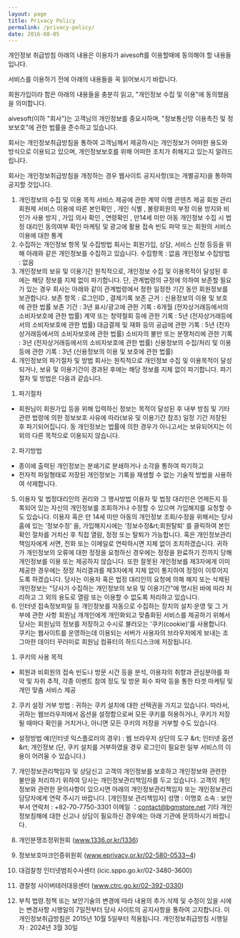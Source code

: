 ```yaml
---
layout: page
title: Privacy Policy
permalink: /privacy-policy/
date: 2016-08-05
---
```


개인정보 취급방침
아래의 내용은 이용자가 aivesoft를 이용할때에 동의해야 할 내용들입니다.

서비스를 이용하기 전에 아래의 내용들을 꼭 읽어보시기 바랍니다.

회원가입이라 함은 아래의 내용들을 충분히 읽고, "개인정보 수집 및 이용"에 동의했음을 의미합니다.

aivesoft(이하 "회사")는 고객님의 개인정보를 중요시하며, "정보통신망 이용촉진 및 정보보호"에 관한 법률을 준수하고 있습니다.

회사는 개인정보취급방침을 통하여 고객님께서 제공하시는 개인정보가 어떠한 용도와 방식으로 이용되고 있으며, 개인정보보호를 위해 어떠한 조치가 취해지고 있는지 알려드립니다.

회사는 개인정보취급방침을 개정하는 경우 웹사이트 공지사항(또는 개별공지)을 통하여 공지할 것입니다.

1. 개인정보의 수집 및 이용 목적
   서비스 제공에 관한 계약 이행
   콘텐츠 제공
   회원 관리
   회원제 서비스 이용에 따른 본인확인 , 개인 식별 , 불량회원의 부정 이용 방지와 비인가 사용 방지 , 가입 의사 확인 , 연령확인 , 만14세 미만 아동 개인정보 수집 시 법정 대리인 동의여부 확인
   마케팅 및 광고에 활용
   접속 빈도 파악 또는 회원의 서비스 이용에 대한 통계
2. 수집하는 개인정보 항목 및 수집방법
   회사는 회원가입, 상담, 서비스 신청 등등을 위해 아래와 같은 개인정보를 수집하고 있습니다.
   수집항목 : 없음
   개인정보 수집방법 : 없음
3. 개인정보의 보유 및 이용기간
   원칙적으로, 개인정보 수집 및 이용목적이 달성된 후에는 해당 정보를 지체 없이 파기합니다. 단, 관계법령의 규정에 의하여 보존할 필요가 있는 경우 회사는 아래와 같이 관계법령에서 정한 일정한 기간 동안 회원정보를 보관합니다.
   보존 항목 : 로그인ID , 결제기록
   보존 근거 : 신용정보의 이용 및 보호에 관한 법률
   보존 기간 : 3년
   표시/광고에 관한 기록 : 6개월 (전자상거래등에서의 소비자보호에 관한 법률)
   계약 또는 청약철회 등에 관한 기록 : 5년 (전자상거래등에서의 소비자보호에 관한 법률)
   대금결제 및 재화 등의 공급에 관한 기록 : 5년 (전자상거래등에서의 소비자보호에 관한 법률)
   소비자의 불만 또는 분쟁처리에 관한 기록 : 3년 (전자상거래등에서의 소비자보호에 관한 법률)
   신용정보의 수집/처리 및 이용 등에 관한 기록 : 3년 (신용정보의 이용 및 보호에 관한 법률)
4. 개인정보의 파기절차 및 방법
   회사는 원칙적으로 개인정보 수집 및 이용목적이 달성되거나, 보유 및 이용기간이 경과된 후에는 해당 정보를 지체 없이 파기합니다.
   파기절차 및 방법은 다음과 같습니다.

1) 파기절차

- 회원님이 회원가입 등을 위해 입력하신 정보는 목적이 달성된 후 내부 방침 및 기타 관련 법령에 의한 정보보호 사유에 따라(보유 및 이용기간 참조) 일정 기간 저장된 후 파기되어집니다. 동 개인정보는 법률에 의한 경우가 아니고서는 보유되어지는 이외의 다른 목적으로 이용되지 않습니다.

2) 파기방법

- 종이에 출력된 개인정보는 분쇄기로 분쇄하거나 소각을 통하여 파기하고
- 전자적 파일형태로 저장된 개인정보는 기록을 재생할 수 없는 기술적 방법을 사용하여 삭제합니다.

5. 이용자 및 법정대리인의 권리와 그 행사방법
   이용자 및 법정 대리인은 언제든지 등록되어 있는 자신의 개인정보를 조회하거나 수정할 수 있으며 가입해지를 요청할 수도 있습니다. 이용자 혹은 만 14세 미만 아동의 개인정보 조회/수정을 위해서는 당사 홈에 있는 ‘정보수정’ 을, 가입해지시에는 ‘정보수정&rt;회원탈퇴’ 를 클릭하여 본인 확인 절차를 거치신 후 직접 열람, 정정 또는 탈퇴가 가능합니다.
   혹은 개인정보관리책임자에게 서면, 전화 또는 이메일로 연락하시면 지체 없이 조치하겠습니다.
   귀하가 개인정보의 오류에 대한 정정을 요청하신 경우에는 정정을 완료하기 전까지 당해 개인정보를 이용 또는 제공하지 않습니다. 또한 잘못된 개인정보를 제3자에게 이미 제공한 경우에는 정정 처리결과를 제3자에게 지체 없이 통지하여 정정이 이루어지도록 하겠습니다.
   당사는 이용자 혹은 법정 대리인의 요청에 의해 해지 또는 삭제된 개인정보는 "당사가 수집하는 개인정보의 보유 및 이용기간"에 명시된 바에 따라 처리하고 그 외의 용도로 열람 또는 이용할 수 없도록 처리하고 있습니다.
6. 인터넷 접속정보파일 등 개인정보를 자동으로 수집하는 장치의 설치·운영 및 그 거부에 관한 사항
   회원님 개개인에게 개인화되고 맞춤화된 서비스를 제공하기 위해서 당사는 회원님의 정보를 저장하고 수시로 불러오는 '쿠키(cookie)'를 사용합니다. 쿠키는 웹사이트를 운영하는데 이용되는 서버가 사용자의 브라우저에게 보내는 조그마한 데이터 꾸러미로 회원님 컴퓨터의 하드디스크에 저장됩니다.

1) 쿠키의 사용 목적

- 회원과 비회원의 접속 빈도나 방문 시간 등을 분석, 이용자의 취향과 관심분야를 파악 및 자취 추적, 각종 이벤트 참여 정도 및 방문 회수 파악 등을 통한 타겟 마케팅 및 개인 맞춤 서비스 제공

2) 쿠키 설정 거부 방법 : 귀하는 쿠키 설치에 대한 선택권을 가지고 있습니다. 따라서, 귀하는 웹브라우저에서 옵션을 설정함으로써 모든 쿠키를 허용하거나, 쿠키가 저장될 때마다 확인을 거치거나, 아니면 모든 쿠키의 저장을 거부할 수도 있습니다.

- 설정방법 예(인터넷 익스플로러의 경우) : 웹 브라우저 상단의 도구 &rt; 인터넷 옵션 &rt; 개인정보
  (단, 쿠키 설치를 거부하였을 경우 로그인이 필요한 일부 서비스의 이용이 어려울 수 있습니다.)

7. 개인정보관리책임자 및 상담신고
   고객의 개인정보를 보호하고 개인정보와 관련한 불만을 처리하기 위하여 당사는 개인정보관리책임자를 두고 있습니다. 고객의 개인정보와 관련한 문의사항이 있으시면 아래의 개인정보관리책임자 또는 개인정보관리담당자에게 연락 주시기 바랍니다.
   [개인정보 관리책임자] 성명 : 이명호
   소속 : 보안부서
   연락처 : +82-70-7750-3301
   이메일 ：contact@bgmstore.net
   기타 개인정보침해에 대한 신고나 상담이 필요하신 경우에는 아래 기관에 문의하시기 바랍니다.

1. 개인분쟁조정위원회 (www.1336.or.kr/1336)
2. 정보보호마크인증위원회 (www.eprivacy.or.kr/02-580-0533~4)
3. 대검찰청 인터넷범죄수사센터 (icic.sppo.go.kr/02-3480-3600)
4. 경찰청 사이버테러대응센터 (www.ctrc.go.kr/02-392-0330)
8. 부칙
   법령.정책 또는 보안기술의 변경에 따라 내용의 추가.삭제 및 수정이 있을 시에는 변경사항 시행일의 7일전부터 당사 사이트의 공지사항을 통하여 고지합니다. 이 개인정보취급방침은 2015년 10월 5일부터 적용됩니다.
   개인정보취급방침 시행일자 : 2024년 3월 30일
